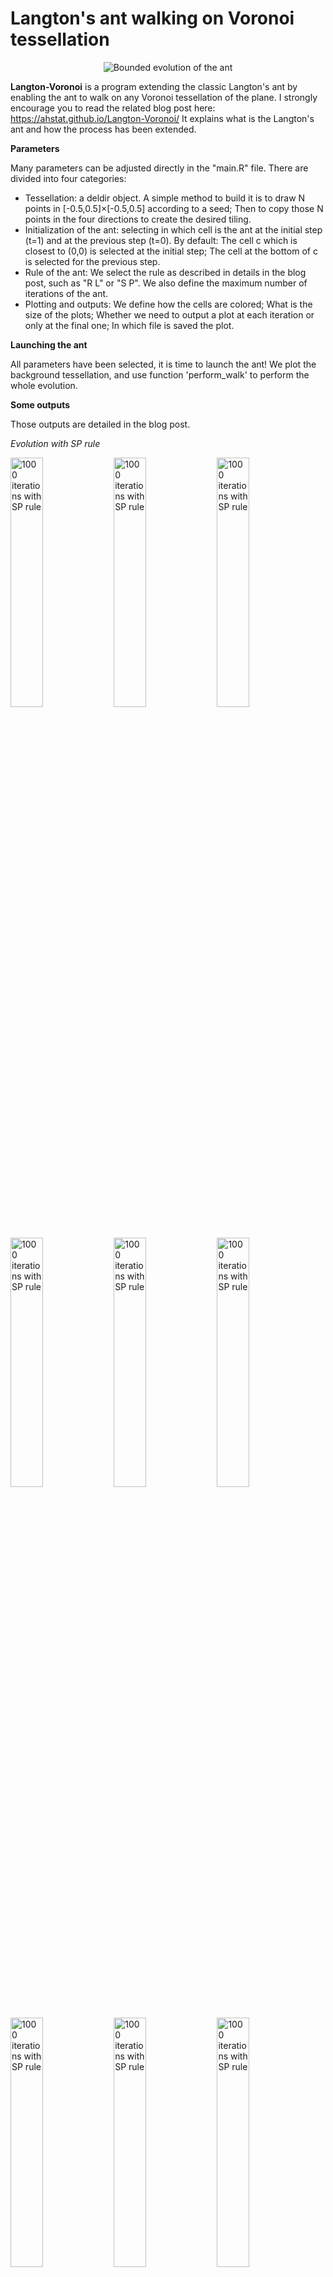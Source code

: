 # Langton's ant walking on Voronoi tessellation

<center><img src="https://ahstat.github.io/images/2016-12-11-Langton-Voronoi/intro.png" alt="Bounded evolution of the ant"/></center>

**Langton-Voronoi** is a program extending the classic Langton's ant by enabling the ant to walk on any Voronoi tessellation of the plane. I strongly encourage you to read the related blog post here: https://ahstat.github.io/Langton-Voronoi/
It explains what is the Langton's ant and how the process has been extended.

**Parameters**

Many parameters can be adjusted directly in the "main.R" file. There are divided into four categories:
- Tessellation: a deldir object. A simple method to build it is to draw N points in [-0.5,0.5]×[-0.5,0.5] according to a seed; Then to copy those N points in the four directions to create the desired tiling.
- Initialization of the ant: selecting in which cell is the ant at the initial step (t=1) and at the previous step (t=0). By default: The cell c which is closest to (0,0) is selected at the initial step; The cell at the bottom of c is selected for the previous step.
- Rule of the ant: We select the rule as described in details in the blog post, such as "R L" or "S P". We also define the maximum number of iterations of the ant.
- Plotting and outputs: We define how the cells are colored; What is the size of the plots; Whether we need to output a plot at each iteration or only at the final one; In which file is saved the plot. 

**Launching the ant**

All parameters have been selected, it is time to launch the ant!
We plot the background tessellation, and use function 'perform_walk' to perform the whole evolution.

**Some outputs**

Those outputs are detailed in the blog post.

*Evolution with SP rule*

<img src="https://ahstat.github.io/images/2016-12-11-Langton-Voronoi/SP/5000_seed_10_1000.png" alt="1000 iterations with SP rule" width="32%"/>
<img src="https://ahstat.github.io/images/2016-12-11-Langton-Voronoi/SP/5000_seed_11_1000.png" alt="1000 iterations with SP rule" width="32%"/>
<img src="https://ahstat.github.io/images/2016-12-11-Langton-Voronoi/SP/5000_seed_23_1000.png" alt="1000 iterations with SP rule" width="32%"/>

<img src="https://ahstat.github.io/images/2016-12-11-Langton-Voronoi/SP/5000_seed_67_1000.png" alt="1000 iterations with SP rule" width="32%"/>
<img src="https://ahstat.github.io/images/2016-12-11-Langton-Voronoi/SP/5000_seed_57_1000.png" alt="1000 iterations with SP rule" width="32%"/>
<img src="https://ahstat.github.io/images/2016-12-11-Langton-Voronoi/SP/5000_seed_70_390.png" alt="1000 iterations with SP rule" width="32%"/>

<img src="https://ahstat.github.io/images/2016-12-11-Langton-Voronoi/SP/5000_seed_94_1000.png" alt="1000 iterations with SP rule" width="32%"/>
<img src="https://ahstat.github.io/images/2016-12-11-Langton-Voronoi/SP/5000_seed_88_1000.png" alt="1000 iterations with SP rule" width="32%"/>
<img src="https://ahstat.github.io/images/2016-12-11-Langton-Voronoi/SP/5000_seed_80_1000.png" alt="1000 iterations with SP rule" width="32%"/>

*Evolution with RL rule*

<img src="https://ahstat.github.io/images/2016-12-11-Langton-Voronoi/RL/5000_seed_11_1000.png" alt="1000 iterations with RL rule" width="32%"/>
<img src="https://ahstat.github.io/images/2016-12-11-Langton-Voronoi/RL/5000_seed_12_1000.png" alt="1000 iterations with RL rule" width="32%"/>
<img src="https://ahstat.github.io/images/2016-12-11-Langton-Voronoi/RL/5000_seed_23_1000.png" alt="1000 iterations with RL rule" width="32%"/>

<img src="https://ahstat.github.io/images/2016-12-11-Langton-Voronoi/RL/5000_seed_66_1000.png" alt="1000 iterations with RL rule" width="32%"/>
<img src="https://ahstat.github.io/images/2016-12-11-Langton-Voronoi/RL/5000_seed_100_1000.png" alt="1000 iterations with RL rule" width="32%"/>
<img src="https://ahstat.github.io/images/2016-12-11-Langton-Voronoi/RL/5000_seed_67_1000.png" alt="1000 iterations with RL rule" width="32%"/>

<img src="https://ahstat.github.io/images/2016-12-11-Langton-Voronoi/RL/5000_seed_69_1000.png" alt="1000 iterations with RL rule" width="32%"/>
<img src="https://ahstat.github.io/images/2016-12-11-Langton-Voronoi/RL/5000_seed_72_1000.png" alt="1000 iterations with RL rule" width="32%"/>
<img src="https://ahstat.github.io/images/2016-12-11-Langton-Voronoi/RL/5000_seed_81_1000.png" alt="1000 iterations with RL rule" width="32%"/>

*Evolution with SR rule*

<img src="https://ahstat.github.io/images/2016-12-11-Langton-Voronoi/SR/5000_seed_7_1000.png" alt="1000 iterations with SR rule" width="32%"/>
<img src="https://ahstat.github.io/images/2016-12-11-Langton-Voronoi/SR/5000_seed_14_1000.png" alt="1000 iterations with SR rule" width="32%"/>
<img src="https://ahstat.github.io/images/2016-12-11-Langton-Voronoi/SR/5000_seed_27_1000.png" alt="1000 iterations with SR rule" width="32%"/>

<img src="https://ahstat.github.io/images/2016-12-11-Langton-Voronoi/SR/5000_seed_33_1000.png" alt="1000 iterations with SR rule" width="32%"/>
<img src="https://ahstat.github.io/images/2016-12-11-Langton-Voronoi/SR/5000_seed_57_1000.png" alt="1000 iterations with SR rule" width="32%"/>
<img src="https://ahstat.github.io/images/2016-12-11-Langton-Voronoi/SR/5000_seed_83_1000.png" alt="1000 iterations with SR rule" width="32%"/>

<img src="https://ahstat.github.io/images/2016-12-11-Langton-Voronoi/SR/5000_seed_84_1000.png" alt="1000 iterations with SR rule" width="32%"/>
<img src="https://ahstat.github.io/images/2016-12-11-Langton-Voronoi/SR/5000_seed_38_1000.png" alt="1000 iterations with SR rule" width="32%"/>
<img src="https://ahstat.github.io/images/2016-12-11-Langton-Voronoi/SR/5000_seed_96_1000.png" alt="1000 iterations with SR rule" width="32%"/>

*Evolution with SL rule*

<img src="https://ahstat.github.io/images/2016-12-11-Langton-Voronoi/SL/5000_seed_1_1000.png" alt="1000 iterations with SL rule" width="32%"/>
<img src="https://ahstat.github.io/images/2016-12-11-Langton-Voronoi/SL/5000_seed_2_1000.png" alt="1000 iterations with SL rule" width="32%"/>
<img src="https://ahstat.github.io/images/2016-12-11-Langton-Voronoi/SL/5000_seed_3_1000.png" alt="1000 iterations with SL rule" width="32%"/>

<img src="https://ahstat.github.io/images/2016-12-11-Langton-Voronoi/SL/5000_seed_10_1000.png" alt="1000 iterations with SL rule" width="32%"/>
<img src="https://ahstat.github.io/images/2016-12-11-Langton-Voronoi/SL/5000_seed_14_1000.png" alt="1000 iterations with SL rule" width="32%"/>
<img src="https://ahstat.github.io/images/2016-12-11-Langton-Voronoi/SL/5000_seed_23_1000.png" alt="1000 iterations with SL rule" width="32%"/>

<img src="https://ahstat.github.io/images/2016-12-11-Langton-Voronoi/SL/5000_seed_72_1000.png" alt="1000 iterations with SL rule" width="32%"/>
<img src="https://ahstat.github.io/images/2016-12-11-Langton-Voronoi/SL/5000_seed_94_1000.png" alt="1000 iterations with SL rule" width="32%"/>
<img src="https://ahstat.github.io/images/2016-12-11-Langton-Voronoi/SL/5000_seed_95_1000.png" alt="1000 iterations with SL rule" width="32%"/>

*Evolution with SP rule and a translated tesselation*

<img src="https://ahstat.github.io/images/2016-12-11-Langton-Voronoi/translated_SP/11_seed_1.png" alt="1000 iterations with SP rule" width="32%"/>
<img src="https://ahstat.github.io/images/2016-12-11-Langton-Voronoi/translated_SP/11_seed_8.png" alt="1000 iterations with SP rule" width="32%"/>
<img src="https://ahstat.github.io/images/2016-12-11-Langton-Voronoi/translated_SP/11_seed_12.png" alt="1000 iterations with SP rule" width="32%"/>

<img src="https://ahstat.github.io/images/2016-12-11-Langton-Voronoi/translated_SP/11_seed_25.png" alt="1000 iterations with SP rule" width="32%"/>
<img src="https://ahstat.github.io/images/2016-12-11-Langton-Voronoi/translated_SP/12_seed_4.png" alt="1000 iterations with SP rule" width="32%"/>
<img src="https://ahstat.github.io/images/2016-12-11-Langton-Voronoi/translated_SP/11_seed_38.png" alt="1000 iterations with SP rule" width="32%"/>

<img src="https://ahstat.github.io/images/2016-12-11-Langton-Voronoi/translated_SP/11_seed_74.png" alt="1000 iterations with SP rule" width="32%"/>
<img src="https://ahstat.github.io/images/2016-12-11-Langton-Voronoi/translated_SP/11_seed_76.png" alt="1000 iterations with SP rule" width="32%"/>
<img src="https://ahstat.github.io/images/2016-12-11-Langton-Voronoi/translated_SP/11_seed_81.png" alt="1000 iterations with SP rule" width="32%"/>

*Evolution with RL rule and a translated tesselation*

<img src="https://ahstat.github.io/images/2016-12-11-Langton-Voronoi/translated_RL/11_seed_1.png" alt="1000 iterations with RL rule" width="32%"/>
<img src="https://ahstat.github.io/images/2016-12-11-Langton-Voronoi/translated_RL/11_seed_2.png" alt="1000 iterations with RL rule" width="32%"/>
<img src="https://ahstat.github.io/images/2016-12-11-Langton-Voronoi/translated_RL/11_seed_3.png" alt="1000 iterations with RL rule" width="32%"/>

<img src="https://ahstat.github.io/images/2016-12-11-Langton-Voronoi/translated_RL/11_seed_4.png" alt="1000 iterations with RL rule" width="32%"/>
<img src="https://ahstat.github.io/images/2016-12-11-Langton-Voronoi/translated_RL/11_seed_99.png" alt="1000 iterations with RL rule" width="32%"/>
<img src="https://ahstat.github.io/images/2016-12-11-Langton-Voronoi/translated_RL/11_seed_5.png" alt="1000 iterations with RL rule" width="32%"/>

<img src="https://ahstat.github.io/images/2016-12-11-Langton-Voronoi/translated_RL/11_seed_91.png" alt="1000 iterations with RL rule" width="32%"/>
<img src="https://ahstat.github.io/images/2016-12-11-Langton-Voronoi/translated_RL/11_seed_85.png" alt="1000 iterations with RL rule" width="32%"/>
<img src="https://ahstat.github.io/images/2016-12-11-Langton-Voronoi/translated_RL/11_seed_72.png" alt="1000 iterations with RL rule" width="32%"/>

*Evolution with SR rule and a translated tesselation*

<img src="https://ahstat.github.io/images/2016-12-11-Langton-Voronoi/translated_SR/11_seed_4.png" alt="1000 iterations with SR rule" width="32%"/>
<img src="https://ahstat.github.io/images/2016-12-11-Langton-Voronoi/translated_SR/11_seed_19.png" alt="1000 iterations with SR rule" width="32%"/>
<img src="https://ahstat.github.io/images/2016-12-11-Langton-Voronoi/translated_SR/11_seed_20.png" alt="1000 iterations with SR rule" width="32%"/>

<img src="https://ahstat.github.io/images/2016-12-11-Langton-Voronoi/translated_SR/11_seed_66.png" alt="1000 iterations with SR rule" width="32%"/>
<img src="https://ahstat.github.io/images/2016-12-11-Langton-Voronoi/translated_SR/11_seed_54.png" alt="1000 iterations with SR rule" width="32%"/>
<img src="https://ahstat.github.io/images/2016-12-11-Langton-Voronoi/translated_SR/11_seed_88.png" alt="1000 iterations with SR rule" width="32%"/>

<img src="https://ahstat.github.io/images/2016-12-11-Langton-Voronoi/translated_SR/11_seed_93.png" alt="1000 iterations with SR rule" width="32%"/>
<img src="https://ahstat.github.io/images/2016-12-11-Langton-Voronoi/translated_SR/11_seed_67.png" alt="1000 iterations with SR rule" width="32%"/>
<img src="https://ahstat.github.io/images/2016-12-11-Langton-Voronoi/translated_SR/11_seed_73.png" alt="1000 iterations with SR rule" width="32%"/>

*Evolution with SL rule and a translated tesselation*

<img src="https://ahstat.github.io/images/2016-12-11-Langton-Voronoi/translated_SL/11_seed_2.png" alt="1000 iterations with SL rule" width="32%"/>
<img src="https://ahstat.github.io/images/2016-12-11-Langton-Voronoi/translated_SL/11_seed_24.png" alt="1000 iterations with SL rule" width="32%"/>
<img src="https://ahstat.github.io/images/2016-12-11-Langton-Voronoi/translated_SL/11_seed_41.png" alt="1000 iterations with SL rule" width="32%"/>

<img src="https://ahstat.github.io/images/2016-12-11-Langton-Voronoi/translated_SL/11_seed_39.png" alt="1000 iterations with SL rule" width="32%"/>
<img src="https://ahstat.github.io/images/2016-12-11-Langton-Voronoi/translated_SL/11_seed_36.png" alt="1000 iterations with SL rule" width="32%"/>
<img src="https://ahstat.github.io/images/2016-12-11-Langton-Voronoi/translated_SL/11_seed_49.png" alt="1000 iterations with SL rule" width="32%"/>

<img src="https://ahstat.github.io/images/2016-12-11-Langton-Voronoi/translated_SL/11_seed_96.png" alt="1000 iterations with SL rule" width="32%"/>
<img src="https://ahstat.github.io/images/2016-12-11-Langton-Voronoi/translated_SL/11_seed_89.png" alt="1000 iterations with SL rule" width="32%"/>
<img src="https://ahstat.github.io/images/2016-12-11-Langton-Voronoi/translated_SL/11_seed_98.png" alt="1000 iterations with SL rule" width="32%"/>

